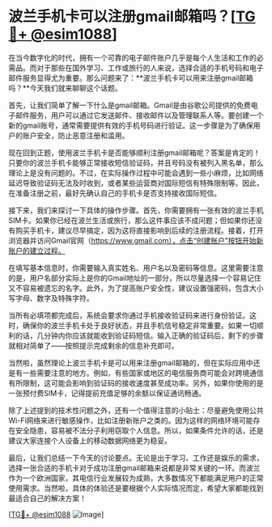 # 波兰手机卡可以注册gmail邮箱吗？[[TG💪+ @esim1088](https://t.me/s/esim1088)]

在当今数字化的时代，拥有一个可靠的电子邮件账户几乎是每个人生活和工作的必需品。而对于那些在国外学习、工作或旅行的人来说，选择合适的手机号码和电子邮件服务显得尤为重要。那么问题来了：**波兰手机卡可以用来注册gmail邮箱吗？**今天我们就来聊聊这个话题。

首先，让我们简单了解一下什么是gmail邮箱。Gmail是由谷歌公司提供的免费电子邮件服务，用户可以通过它发送邮件、接收邮件以及管理联系人等。要创建一个新的gmail账号，通常需要提供有效的手机号码进行验证。这一步骤是为了确保用户的账户安全，防止恶意注册和滥用。

现在回到正题，使用波兰手机卡是否能够顺利注册gmail邮箱呢？答案是肯定的！只要你的波兰手机卡能够正常接收短信验证码，并且号码没有被列入黑名单，那么理论上是没有问题的。不过，在实际操作过程中可能会遇到一些小麻烦，比如网络延迟导致验证码无法及时收到，或者某些运营商对国际短信有特殊限制等。因此，在准备注册之前，最好先确认自己的手机卡是否支持接收国际短信。

接下来，我们来探讨一下具体的操作步骤。首先，你需要拥有一张有效的波兰手机SIM卡。如果你已经在波兰生活或旅行，那么这件事应该不成问题；但如果你还没有购买手机卡，建议尽早搞定，因为这将直接影响到后续的注册流程。接着，打开浏览器并访问Gmail官网（https://www.gmail.com），点击“创建账户”按钮开始新账户的建立过程。

在填写基本信息时，你需要输入真实姓名、用户名以及密码等信息。这里需要注意的是，用户名部分实际上是你的Gmail地址的一部分，所以尽量选择一个容易记住又不容易被遗忘的名字。此外，为了提高账户安全性，建议设置强密码，包含大小写字母、数字及特殊字符。

当所有必填项都完成后，系统会要求你通过手机接收验证码来进行身份验证。这时，确保你的波兰手机卡处于良好状态，并且手机信号稳定非常重要。如果一切顺利的话，几分钟内你应该就能收到验证码短信。输入正确的验证码后，剩下的步骤就相对简单了——按照提示完成剩余的信息补充即可。

当然啦，虽然理论上波兰手机卡是可以用来注册gmail邮箱的，但在实际应用中还是有一些需要注意的地方。例如，有些国家或地区的电信服务商可能会对跨境通信有所限制，这可能会影响到验证码的接收速度甚至成功率。另外，如果你使用的是一张预付费SIM卡，记得提前充值足够的余额以保证通讯畅通。

除了上述提到的技术性问题之外，还有一个值得注意的小贴士：尽量避免使用公共Wi-Fi网络来进行敏感操作，比如注册新账户之类的。因为这样的网络环境可能存在安全隐患，容易被不法分子利用窃取个人信息。所以，如果条件允许的话，还是建议大家连接个人设备上的移动数据网络更为稳妥。

最后，让我们总结一下今天的讨论要点。无论是出于学习、工作还是娱乐的需求，选择一张合适的手机卡对于成功注册gmail邮箱来说都是非常关键的一环。而波兰作为一个欧洲国家，其电信行业发展较为成熟，大多数情况下都能满足用户的正常使用需求。当然啦，具体的体验还是要根据个人实际情况而定，希望大家都能找到最适合自己的解决方案！

[[TG💪+ @esim1088](https://t.me/s/esim1088) ![Image](https://i.postimg.cc/4NQfJmqS/Snipaste-2025-05-13-00-14-12.png)]
